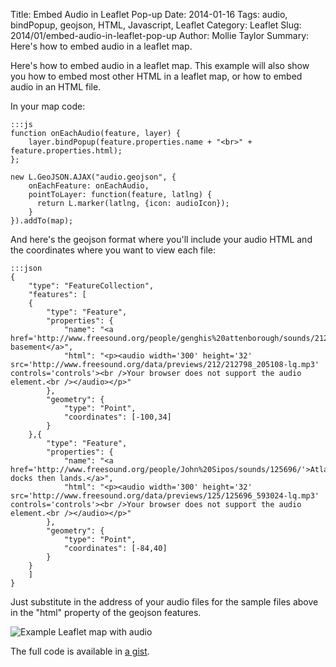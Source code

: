 Title: Embed Audio in Leaflet Pop-up
Date: 2014-01-16
Tags: audio, bindPopup, geojson, HTML, Javascript, Leaflet
Category: Leaflet
Slug: 2014/01/embed-audio-in-leaflet-pop-up
Author: Mollie Taylor
Summary: Here's how to embed audio in a leaflet map.

Here's how to embed audio in a leaflet map. This example will also show you how to embed most other HTML in a leaflet map, or how to embed audio in an HTML file.

In your map code:

	:::js
	function onEachAudio(feature, layer) {
		layer.bindPopup(feature.properties.name + "<br>" + feature.properties.html);
	};

	new L.GeoJSON.AJAX("audio.geojson", {
		onEachFeature: onEachAudio,
		pointToLayer: function(feature, latlng) {
		  return L.marker(latlng, {icon: audioIcon});
		}
	}).addTo(map);

And here's the geojson format where you'll include your audio HTML and the coordinates where you want to view each file:

	:::json
	{
		"type": "FeatureCollection",
		"features": [
		{
			"type": "Feature",
			"properties": {
				"name": "<a href='http://www.freesound.org/people/genghis%20attenborough/sounds/212798/'>Deep basement</a>",
				"html": "<p><audio width='300' height='32' src='http://www.freesound.org/data/previews/212/212798_205108-lq.mp3' controls='controls'><br />Your browser does not support the audio element.<br /></audio></p>"
			},
			"geometry": {
				"type": "Point",
				"coordinates": [-100,34]
			}
		},{
			"type": "Feature",
			"properties": {
				"name": "<a href='http://www.freesound.org/people/John%20Sipos/sounds/125696/'>Atlantis docks then lands.</a>",
				"html": "<p><audio width='300' height='32' src='http://www.freesound.org/data/previews/125/125696_593024-lq.mp3' controls='controls'><br />Your browser does not support the audio element.<br /></audio></p>"
			},
			"geometry": {
				"type": "Point",
				"coordinates": [-84,40]
			}
		}
		]
	}

Just substitute in the address of your audio files for the sample files above in the "html" property of the geojson features.

![Example Leaflet map with audio]({filename}/images/embed-audio-leaflet.png)

The full code is available in [a gist](https://gist.github.com/mollietaylor/8230639).

